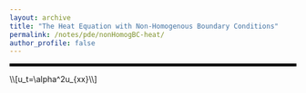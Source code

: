 ```yaml
---
layout: archive
title: "The Heat Equation with Non-Homogenous Boundary Conditions"
permalink: /notes/pde/nonHomogBC-heat/
author_profile: false
--- 
```

<hr style="border: 2px solid black;">
\\[u_t=\alpha^2u_{xx}\\]
